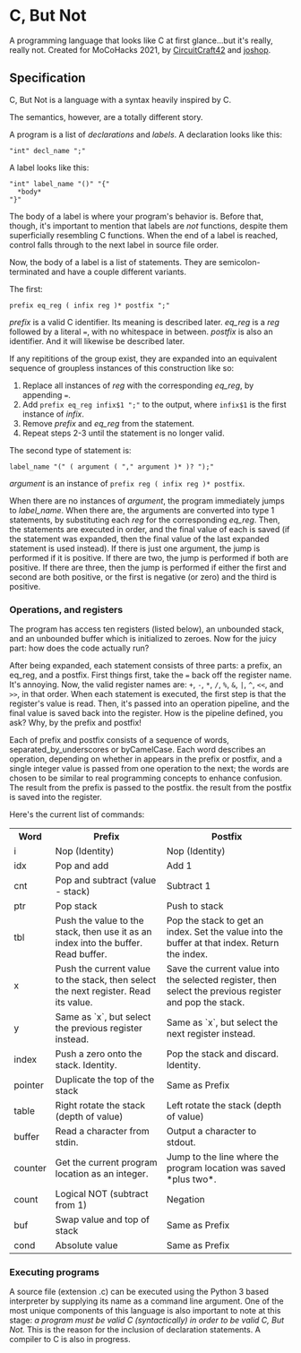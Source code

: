 # C, But Not
A programming language that looks like C at first glance...but it's really, really not. Created for MoCoHacks 2021, by [CircuitCraft42](github.com/CircuitCraft42) and [joshop](github.com/joshop).

## Specification
C, But Not is a language with a syntax heavily inspired by C.

The semantics, however, are a totally different story.

A program is a list of *declarations* and *labels*.
A declaration looks like this:

```
"int" decl_name ";"
```

A label looks like this:

```
"int" label_name "()" "{"
  *body*
"}"
```

The body of a label is where your program's behavior is.
Before that, though, it's important to mention that labels are *not* functions,
despite them superficially resembling C functions.
When the end of a label is reached, control falls through to the next label
in source file order.

Now, the body of a label is a list of statements.
They are semicolon-terminated and have a couple different variants.

The first:

```
prefix eq_reg ( infix reg )* postfix ";"
```

*prefix* is a valid C identifier. Its meaning is described later.
*eq_reg* is a *reg* followed by a literal `=`, with no whitespace in between.
*postfix* is also an identifier. And it will likewise be described later.

If any repititions of the group exist, they are expanded into an equivalent
sequence of groupless instances of this construction like so:

1. Replace all instances of *reg* with the corresponding *eq_reg*,
   by appending `=`.
2. Add `prefix eq_reg infix$1 ";"` to the output, where `infix$1`
   is the first instance of *infix*.
3. Remove *prefix* and *eq_reg* from the statement.
4. Repeat steps 2-3 until the statement is no longer valid.

The second type of statement is:

```
label_name "(" ( argument ( "," argument )* )? ");"
```

*argument* is an instance of `prefix reg ( infix reg )* postfix`.

When there are no instances of *argument*, the program immediately
jumps to *label_name*. When there are, the arguments are converted into
type 1 statements, by substituting each *reg* for the corresponding *eq_reg*.
Then, the statements are executed in order, and the final value of each is
saved (if the statement was expanded, then the final value of the last
expanded statement is used instead).
If there is just one argument, the jump is performed if it is positive.
If there are two, the jump is performed if both are positive. If there are
three, then the jump is performed if either the first and second are both
positive, or the first is negative (or zero) and the third is positive.

### Operations, and registers

The program has access ten registers (listed below), an unbounded stack, and
an unbounded buffer which is initialized to zeroes. 
Now for the juicy part: how does the code actually run?

After being expanded, each statement consists of three parts: a prefix,
an eq\_reg, and a postfix. First things first, take the `=` back off the
register name. It's annoying. Now, the valid register names are:
`+`, `-`, `*`, `/`, `%`, `&`, `|`, `^`, `<<`, and `>>`, in that order.
When each statement is executed, the first step is that the register's
value is read. Then, it's passed into an operation pipeline, and the final
value is saved back into the register. How is the pipeline defined, you ask?
Why, by the prefix and postfix!

Each of prefix and postfix consists of a sequence of words,
separated\_by\_underscores or byCamelCase. Each word describes an operation,
depending on whether in appears in the prefix or postfix, and a single
integer value is passed from one operation to the next; the words are chosen to be similar to 
real programming concepts to enhance confusion. The result from
the prefix is passed to the postfix. the result from the postfix is saved into
the register.

Here's the current list of commands:

<table>
<tr><th>Word</th><th>Prefix</th><th>Postfix</th></tr>
<tr><td>i</td><td>Nop (Identity)</td><td>Nop (Identity)</td></tr>
<tr><td>idx</td><td>Pop and add</td><td>Add 1</td></tr>
<tr><td>cnt</td><td>Pop and subtract (value - stack)</td><td>Subtract 1</td></tr>
<tr><td>ptr</td><td>Pop stack</td><td>Push to stack</td></tr>
<tr><td>tbl</td><td>
Push the value to the stack, then use it as an index
into the buffer. Read buffer.
</td><td>
Pop the stack to get an index. Set the value into
the buffer at that index. Return the index.
</td></tr>
<tr><td>x</td><td>
Push the current value to the stack, then select
the next register. Read its value.
</td><td>
Save the current value into the selected register,
then select the previous register and pop the stack.
</td></tr>
<tr><td>y</td>
<td>Same as `x`, but select the previous register instead.</td>
<td>Same as `x`, but select the next register instead.</td></tr>
<tr><td>index</td>
<td>Push a zero onto the stack. Identity.</td>
<td>Pop the stack and discard. Identity.</td></tr>
<tr><td>pointer</td>
<td>Duplicate the top of the stack</td>
<td>Same as Prefix</td></tr>
<tr><td>table</td>
<td>Right rotate the stack (depth of value)</td>
<td>Left rotate the stack (depth of value)</td></tr>
<tr><td>buffer</td>
<td>Read a character from stdin.</td>
<td>Output a character to stdout.</td></tr>
<tr><td>counter</td>
<td>Get the current program location as an integer.</td>
<td>Jump to the line where the program location was saved *plus two*.</td></tr>
<tr><td>count</td><td>Logical NOT (subtract from 1)</td><td>Negation</td></tr>
<tr><td>buf</td><td>Swap value and top of stack</td><td>Same as Prefix</td></tr>
<tr><td>cond</td><td>Absolute value</td><td>Same as Prefix</td></tr>
</table>

### Executing programs
A source file (extension .c) can be executed using the Python 3 based interpreter by
supplying its name as a command line argument. One of the most unique components
of this language is also important to note at this stage: *a program must
be valid C (syntactically) in order to be valid C, But Not.* This is the reason
for the inclusion of declaration statements. A compiler to C is also in progress.
